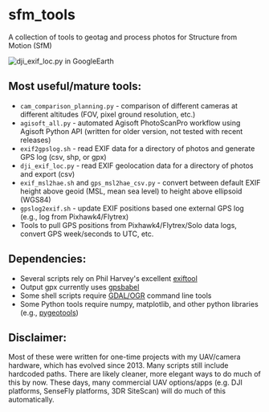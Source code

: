 # sfm_tools
A collection of tools to geotag and process photos for Structure from Motion (SfM)

![dji_exif_loc.py in GoogleEarth](/images/googleeart_example.PNG)

## Most useful/mature tools:
* `cam_comparison_planning.py` - comparison of different cameras at different altitudes (FOV, pixel ground resolution, etc.)
* `agisoft_all.py` - automated Agisoft PhotoScanPro workflow using Agisoft Python API (written for older version, not tested with recent releases)
* `exif2gpslog.sh` - read EXIF data for a directory of photos and generate GPS log (csv, shp, or gpx)
* `dji_exif_loc.py` - read EXIF geolocation data for a directory of photos and export (csv)
* `exif_msl2hae.sh` and `gps_msl2hae_csv.py` - convert between default EXIF height above geoid (MSL, mean sea level) to height above ellipsoid (WGS84)
* `gpslog2exif.sh` - update EXIF positions based one external GPS log (e.g., log from Pixhawk4/Flytrex)
* Tools to pull GPS positions from Pixhawk4/Flytrex/Solo data logs, convert GPS week/seconds to UTC, etc.

## Dependencies:
* Several scripts rely on Phil Harvey's excellent [exiftool](http://www.sno.phy.queensu.ca/~phil/exiftool/)
* Output gpx currently uses [gpsbabel](http://www.gpsbabel.org/)
* Some shell scripts require [GDAL/OGR](http://www.gdal.org/) command line tools
* Some Python tools require numpy, matplotlib, and other python libraries (e.g., [pygeotools](https://github.com/dshean/pygeotools))

## Disclaimer:
Most of these were written for one-time projects with my UAV/camera hardware, which has evolved since 2013.  Many scripts still include hardcoded paths.  There are likely cleaner, more elegant ways to do much of this by now.  These days, many commercial UAV options/apps (e.g. DJI platforms, SenseFly platforms, 3DR SiteScan) will do much of this automatically.
